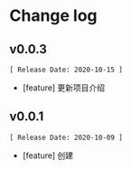 # Change log 

## v0.0.3
    [ Release Date: 2020-10-15 ]
- [feature] 更新项目介绍
    
## v0.0.1 
    [ Release Date: 2020-10-09 ]
- [feature] 创建